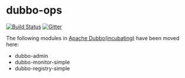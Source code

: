 # dubbo-ops

[![Build Status](https://travis-ci.org/apache/incubator-dubbo-ops.svg?branch=master)](https://travis-ci.org/apache/incubator-dubbo-ops) 
[![Gitter](https://badges.gitter.im/alibaba/dubbo.svg)](https://gitter.im/alibaba/dubbo?utm_source=badge&utm_medium=badge&utm_campaign=pr-badge)

The following modules in [Apache Dubbo(incubating)](https://github.com/apache/incubator-dubbo) have been moved here:

* dubbo-admin
* dubbo-monitor-simple
* dubbo-registry-simple
